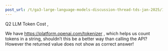 ```yaml
---
post_url: /t/ga3-large-language-models-discussion-thread-tds-jan-2025/163247/80
---
```

Q2 LLM Token Cost ,

We have <https://platform.openai.com/tokenizer> , which helps us count tokens in a string, shouldn’t this be a better way than calling the API? However the returned value does not show as correct answer!